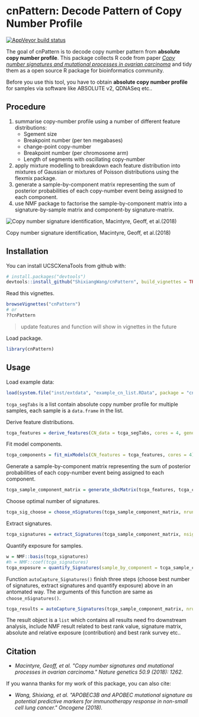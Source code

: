 
<!-- README.md is generated from README.Rmd. Please edit that file -->
cnPattern: Decode Pattern of Copy Number Profile
================================================

[![AppVeyor build status](https://ci.appveyor.com/api/projects/status/github/ShixiangWang/cnPattern?branch=master&svg=true)](https://ci.appveyor.com/project/ShixiangWang/cnPattern)

The goal of cnPattern is to decode copy number pattern from **absolute copy number profile**. This package collects R code from paper *[Copy number signatures and mutational processes in ovarian carcinoma](https://www.nature.com/articles/s41588-018-0179-8)* and tidy them as a open source R package for bioinformatics community.

Before you use this tool, you have to obtain **absolute copy number profile** for samples via software like ABSOLUTE v2, QDNASeq etc..

Procedure
---------

1.  summarise copy-number profile using a number of different feature distributions:
    -   Sgement size
    -   Breakpoint number (per ten megabases)
    -   change-point copy-number
    -   Breakpoint number (per chromosome arm)
    -   Length of segments with oscillating copy-number
2.  apply mixture modelling to breakdown each feature distribution into mixtures of Gaussian or mixtures of Poisson distributions using the flexmix package.
3.  generate a sample-by-component matrix representing the sum of posterior probabilities of each copy-number event being assigned to each component.
4.  use NMF package to factorise the sample-by-component matrix into a signature-by-sample matrix and component-by signature-matrix.

<img src="https://media.springernature.com/m685/springer-static/image/art%3A10.1038%2Fs41588-018-0179-8/MediaObjects/41588_2018_179_Fig1_HTML.png" alt="Copy number signature identification, Macintyre, Geoff, et al.(2018)"  />
<p class="caption">
Copy number signature identification, Macintyre, Geoff, et al.(2018)
</p>

Installation
------------

You can install UCSCXenaTools from github with:

``` r
# install.packages("devtools")
devtools::install_github("ShixiangWang/cnPattern", build_vignettes = TRUE)
```

Read this vignettes.

``` r
browseVignettes("cnPattern")
# or
??cnPattern
```

> update features and function will show in vignettes in the future

Load package.

``` r
library(cnPattern)
```

Usage
-----

Load example data:

``` r
load(system.file("inst/extdata", "example_cn_list.RData", package = "cnPattern"))
```

`tcga_segTabs` is a list contain absolute copy number profile for multiple samples, each sample is a `data.frame` in the list.

Derive feature distributions.

``` r
tcga_features = derive_features(CN_data = tcga_segTabs, cores = 4, genome_build = "hg19")
```

Fit model components.

``` r
tcga_components = fit_mixModels(CN_features = tcga_features, cores = 4)
```

Generate a sample-by-component matrix representing the sum of posterior probabilities of each copy-number event being assigned to each component.

``` r
tcga_sample_component_matrix = generate_sbcMatrix(tcga_features, tcga_components, cores = 4)
```

Choose optimal number of signatures.

``` r
tcga_sig_choose = choose_nSignatures(tcga_sample_component_matrix, nrun = 10, cores = 4)
```

Extract signatures.

``` r
tcga_signatures = extract_Signatures(tcga_sample_component_matrix, nsig = 3, cores = 4)
```

Quantify exposure for samples.

``` r
w = NMF::basis(tcga_signatures)
#h = NMF::coef(tcga_signatures)
tcga_exposure = quantify_Signatures(sample_by_component = tcga_sample_component_matrix, component_by_signature = w)
```

Function `autoCapture_Signatures()` finish three steps (choose best number of signatures, extract signatures and quantify exposure) above in an antomated way. The arguments of this function are same as `choose_nSignatures()`.

``` r
tcga_results = autoCapture_Signatures(tcga_sample_component_matrix, nrun=10, cores = 4)
```

The result object is a `list` which contains all results need fro downstream analysis, include NMF result related to best rank value, signature matrix, absolute and relative exposure (contribution) and best rank survey etc..

Citation
--------

-   *Macintyre, Geoff, et al. "Copy number signatures and mutational processes in ovarian carcinoma." Nature genetics 50.9 (2018): 1262.*

If you wanna thanks for my work of this package, you can also cite:

-   *Wang, Shixiang, et al. "APOBEC3B and APOBEC mutational signature as potential predictive markers for immunotherapy response in non-small cell lung cancer." Oncogene (2018).*
